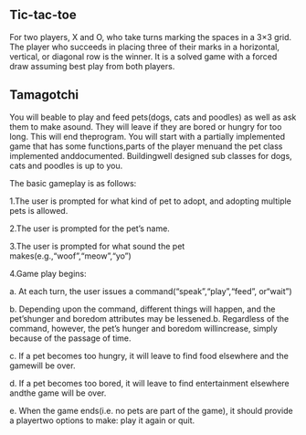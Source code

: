 ## Tic-tac-toe

For two players, X and O, who take turns marking the spaces in a 3×3 grid. The player who succeeds in placing three of their marks in a horizontal, vertical, or diagonal row is the winner. It is a solved game with a forced draw assuming best play from both players.


## Tamagotchi

You will beable to play and feed pets(dogs, cats and poodles) as well as ask them to make asound. They will leave if they are bored or hungry for too long. This will end theprogram. You will start with a partially implemented game that has some functions,parts of the player menuand the pet class implemented anddocumented. Buildingwell designed sub classes for dogs, cats and poodles is up to you.

The basic gameplay is as follows:

1.The user is prompted for what kind of pet to adopt, and adopting multiple pets is allowed.

2.The user is prompted for the pet’s name.

3.The user is prompted for what sound the pet makes(e.g.,“woof”,“meow”,“yo”)

4.Game play begins:
  
  a. At each turn, the user issues a command(“speak”,“play”,“feed”, or“wait”)
  
  b. Depending upon the command, different things will happen, and the pet’shunger and boredom attributes may be lessened.b. Regardless of the command, however, the pet’s    hunger and boredom willincrease, simply because of the passage of time.
  
  c. If a pet becomes too hungry, it will leave to find food elsewhere and the gamewill be over. 
  
  d. If a pet becomes too bored, it will leave to find entertainment elsewhere andthe game will be over.
  
  e. When the game ends(i.e. no pets are part of the game), it should provide a playertwo options to make: play it again or quit.

